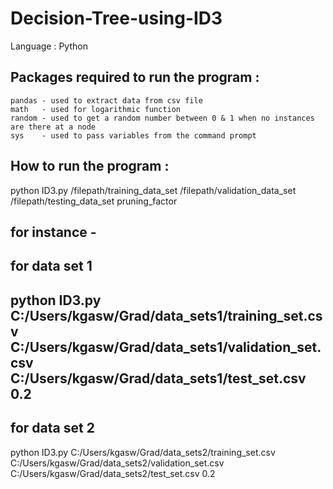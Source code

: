 # Decision-Tree-using-ID3

Language : Python

Packages required to run the program :
------------------------------------
	pandas - used to extract data from csv file
	math   - used for logarithmic function
	random - used to get a random number between 0 & 1 when no instances are there at a node
	sys    - used to pass variables from the command prompt

How to run the program :
----------------------
python ID3.py /filepath/training_data_set /filepath/validation_data_set /filepath/testing_data_set pruning_factor

for instance -
--------------
for data set 1
--------------
python ID3.py  C:/Users/kgasw/Grad/data_sets1/training_set.csv C:/Users/kgasw/Grad/data_sets1/validation_set.csv C:/Users/kgasw/Grad/data_sets1/test_set.csv 0.2
--------------
for data set 2
--------------
python ID3.py  C:/Users/kgasw/Grad/data_sets2/training_set.csv C:/Users/kgasw/Grad/data_sets2/validation_set.csv C:/Users/kgasw/Grad/data_sets2/test_set.csv 0.2
